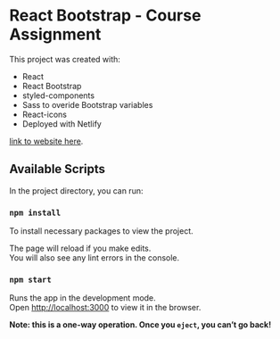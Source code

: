 # React Bootstrap - Course Assignment

This project was created with:

* React
* React Bootstrap
* styled-components
* Sass to overide Bootstrap variables
* React-icons
* Deployed with Netlify

 [link to website here](www.website.com).

## Available Scripts

In the project directory, you can run:

### `npm install`

To install necessary packages to view the project.

The page will reload if you make edits.<br />
You will also see any lint errors in the console.

### `npm start`

Runs the app in the development mode.<br />
Open [http://localhost:3000](http://localhost:3000) to view it in the browser.



**Note: this is a one-way operation. Once you `eject`, you can’t go back!**


